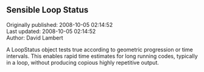 ## Sensible Loop Status  
Originally published: 2008-10-05 02:14:52  
Last updated: 2008-10-05 02:14:52  
Author: David Lambert  
  
A LoopStatus object tests true according to geometric progression or time intervals.  This enables rapid time estimates for long running codes, typically in a loop, without producing copious highly repetitive output.